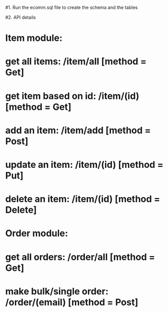 #1. Run the ecomm.sql file to create the schema and the tables

#2. API details

#	Item module:
#	  get all items: /item/all [method = Get]
#	  get item based on id: /item/(id) [method = Get]
#	  add an item: /item/add [method = Post]
#	  update an item: /item/(id) [method = Put]
#	  delete an item: /item/(id) [method = Delete]

#	Order module:
#	  get all orders: /order/all [method = Get]
#	  make bulk/single order: /order/(email) [method = Post]